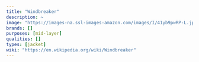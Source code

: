 ```yaml
---
title: "Windbreaker"
description: ~
image: "https://images-na.ssl-images-amazon.com/images/I/41yb9pwRP-L.jpg"
brands: []
purposes: [mid-layer]
qualities: []
types: [jacket]
wiki: "https://en.wikipedia.org/wiki/Windbreaker"
---
```


